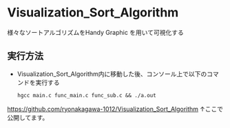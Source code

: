 # Visualization_Sort_Algorithm
様々なソートアルゴリズムをHandy Graphic を用いて可視化する
## 実行方法
- Visualization_Sort_Algorithm内に移動した後、コンソール上で以下のコマンドを実行する
    ```
    hgcc main.c func_main.c func_sub.c && ./a.out
    ```
https://github.com/ryonakagawa-1012/Visualization_Sort_Algorithm
↑ここで公開してます。